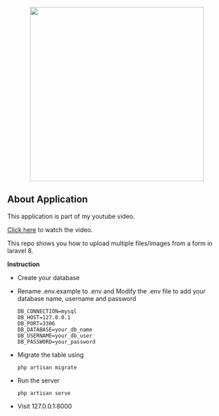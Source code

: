 <p align="center"><a href="https://laravel.com" target="_blank"><img src="https://raw.githubusercontent.com/laravel/art/master/logo-lockup/5%20SVG/2%20CMYK/1%20Full%20Color/laravel-logolockup-cmyk-red.svg" width="400"></a></p>

## About Application

This application is part of my youtube video.

[Click here](https://youtu.be/y6_uLzg4NTc) to watch the video.

This repo shows you how to upload multiple files/images from a form in laravel 8.

**Instruction**

-   Create your database
-   Rename .env.example to .env and Modify the .env file to add your database name, username and password

    ```
    DB_CONNECTION=mysql
    DB_HOST=127.0.0.1
    DB_PORT=3306
    DB_DATABASE=your_db_name
    DB_USERNAME=your_db_user
    DB_PASSWORD=your_password
    ```

-   Migrate the table using

    ```
    php artisan migrate
    ```

-   Run the server

    ```
    php artisan serve
    ```

-   Visit 127.0.0.1:8000
